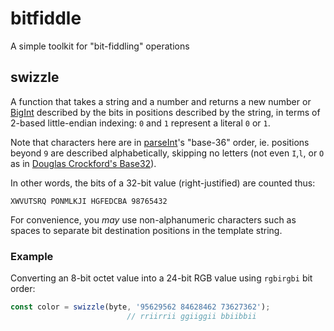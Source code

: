 # bitfiddle

A simple toolkit for "bit-fiddling" operations

## swizzle

A function that takes a string and a number and returns a new number or [BigInt][] described by the bits in positions described by the string, in terms of 2-based little-endian indexing: `0` and `1` represent a literal `0` or `1`.

[BigInt]: https://developer.mozilla.org/en-US/docs/Web/JavaScript/Reference/Global_Objects/BigInt

Note that characters here are in [parseInt][]'s "base-36" order, ie. positions beyond `9` are described alphabetically, skipping no letters (not even `I`,`l`, or `O` as in [Douglas Crockford's Base32][cb32]).

[parseInt]: https://developer.mozilla.org/en-US/docs/Web/JavaScript/Reference/Global_Objects/parseInt
[cb32]: https://www.crockford.com/base32.html

In other words, the bits of a 32-bit value (right-justified) are counted thus:

```
XWVUTSRQ PONMLKJI HGFEDCBA 98765432
```

For convenience, you *may* use non-alphanumeric characters such as spaces to separate bit destination positions in the template string.

### Example

Converting an 8-bit octet value into a 24-bit RGB value using `rgbirgbi` bit order:

```js
const color = swizzle(byte, '95629562 84628462 73627362');
                          // rriirrii ggiiggii bbiibbii
```
